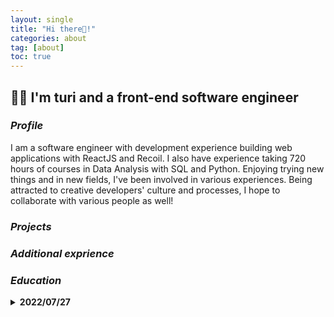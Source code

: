 ```yaml
---
layout: single
title: "Hi there👋!"
categories: about
tag: [about]
toc: true
---
```


## 👩‍💻 I'm turi and a front-end software engineer

### _Profile_

I am a software engineer with development experience building web applications with ReactJS and Recoil. I also have experience taking 720 hours of courses in Data Analysis with SQL and Python. Enjoying trying new things and in new fields, I've been involved in various experiences. Being attracted to creative developers' culture and processes, I hope to collaborate with various people as well!

### _Projects_

### _Additional exprience_

### _Education_

<details>
      <summary><b>2022/07/27</b></summary>
      <div markdown="1">       
      - test 
      - test
      
<br>
